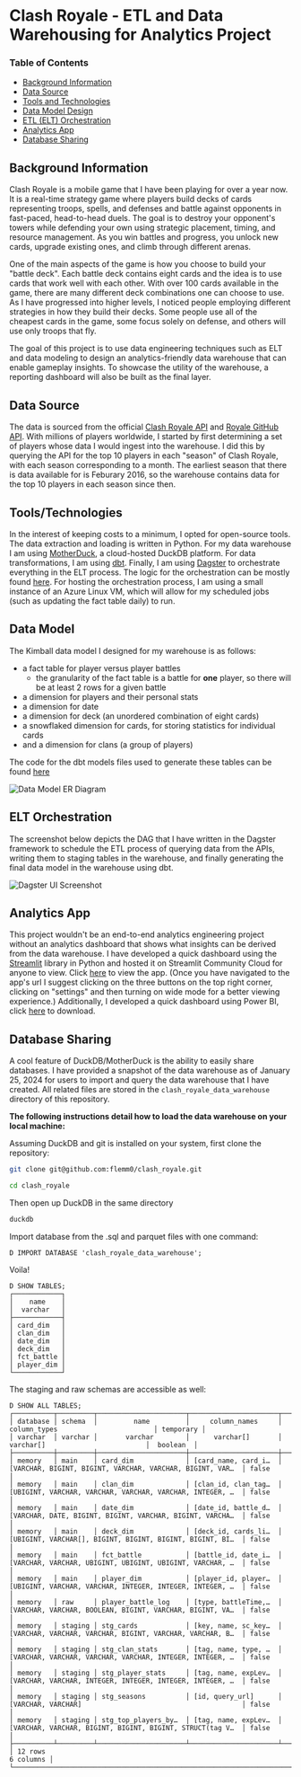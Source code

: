 # Clash Royale - ETL and Data Warehousing for Analytics Project

### Table of Contents
* [Background Information](https://github.com/flemm0/clash_royale#background-information)
* [Data Source](https://github.com/flemm0/clash_royale#data-source)
* [Tools and Technologies](https://github.com/flemm0/clash_royale#data-source)
* [Data Model Design](https://github.com/flemm0/clash_royale#data-model)
* [ETL (ELT) Orchestration](https://github.com/flemm0/clash_royale#elt-orchestration)
* [Analytics App](https://github.com/flemm0/clash_royale#analytics-app)
* [Database Sharing](https://github.com/flemm0/clash_royale#database-sharing)

## Background Information

Clash Royale is a mobile game that I have been playing for over a year now. It is a real-time strategy game where players build decks of cards representing troops, spells, and defenses and battle against opponents in fast-paced, head-to-head duels. The goal is to destroy your opponent's towers while defending your own using strategic placement, timing, and resource management. As you win battles and progress, you unlock new cards, upgrade existing ones, and climb through different arenas.

One of the main aspects of the game is how you choose to build your "battle deck". Each battle deck contains eight cards and the idea is to use cards that work well with each other. With over 100 cards available in the game, there are many different deck combinations one can choose to use. As I have progressed into higher levels, I noticed people employing different strategies in how they build their decks. Some people use all of the cheapest cards in the game, some focus solely on defense, and others will use only troops that fly.

The goal of this project is to use data engineering techniques such as ELT and data modeling to design an analytics-friendly data warehouse that can enable gameplay insights. To showcase the utility of the warehouse, a reporting dashboard will also be built as the final layer.

## Data Source

The data is sourced from the official [Clash Royale API](https://developer.clashroyale.com/#/) and [Royale GitHub API](https://royaleapi.github.io/cr-api-data/). With millions of players worldwide, I started by first determining a set of players whose data I would ingest into the warehouse. I did this by querying the API for the top 10 players in each "season" of Clash Royale, with each season corresponding to a month. The earliest season that there is data available for is Feburary 2016, so the warehouse contains data for the top 10 players in each season since then.

## Tools/Technologies

In the interest of keeping costs to a minimum, I opted for open-source tools. The data extraction and loading is written in Python. For my data warehouse I am using [MotherDuck](https://motherduck.com/), a cloud-hosted DuckDB platform. For data transformations, I am using [dbt](https://www.getdbt.com/). Finally, I am using [Dagster](https://dagster.io/) to orchestrate everything in the ELT process. The logic for the orchestration can be mostly found [here](https://github.com/flemm0/clash_royale/tree/main/dagster/clash_royale_etl_project). For hosting the orchestration process, I am using a small instance of an Azure Linux VM, which will allow for my scheduled jobs (such as updating the fact table daily) to run.

## Data Model

The Kimball data model I designed for my warehouse is as follows: 
- a fact table for player versus player battles
    - the granularity of the fact table is a battle for **one** player, so there will be at least 2 rows for a given battle
- a dimension for players and their personal stats
- a dimension for date
- a dimension for deck (an unordered combination of eight cards)
- a snowflaked dimension for cards, for storing statistics for individual cards
- and a dimension for clans (a group of players)

The code for the dbt models files used to generate these tables can be found [here](https://github.com/flemm0/clash_royale/tree/main/dbt/clash_royale/models/warehouse)

![Data Model ER Diagram](images/clash_royale_data_model.png)

## ELT Orchestration

The screenshot below depicts the DAG that I have written in the Dagster framework to schedule the ETL process of querying data from the APIs, writing them to staging tables in the warehouse, and finally generating the final data model in the warehouse using dbt.

![Dagster UI Screenshot](images/dagster_ui_screenshot.png)

## Analytics App

This project wouldn't be an end-to-end analytics engineering project without an analytics dashboard that shows what insights can be derived from the data warehouse. I have developed a quick dashboard using the [Streamlit](https://streamlit.io/) library in Python and hosted it on Streamlit Community Cloud for anyone to view. Click [here](https://clashroyale.streamlit.app/) to view the app. (Once you have navigated to the app's url I suggest clicking on the three buttons on the top right corner, clicking on "settings" and then turning on wide mode for a better viewing experience.) Additionally, I developed a quick dashboard using Power BI, click [here](https://github.com/flemm0/clash_royale/blob/main/clash_royale_dashboard.pbix) to download.

## Database Sharing

A cool feature of DuckDB/MotherDuck is the ability to easily share databases. I have provided a snapshot of the data warehouse as of January 25, 2024 for users to import and query the data warehouse that I have created. All related files are stored in the `clash_royale_data_warehouse` directory of this repository.

**The following instructions detail how to load the data warehouse on your local machine:**

Assuming DuckDB and git is installed on your system, first clone the repository:
```bash
git clone git@github.com:flemm0/clash_royale.git

cd clash_royale
```
Then open up DuckDB in the same directory
```bash
duckdb
```
Import database from the .sql and parquet files with one command:
```
D IMPORT DATABASE 'clash_royale_data_warehouse';
```
Voila!
```
D SHOW TABLES;
┌────────────┐
│    name    │
│  varchar   │
├────────────┤
│ card_dim   │
│ clan_dim   │
│ date_dim   │
│ deck_dim   │
│ fct_battle │
│ player_dim │
└────────────┘
```
The staging and raw schemas are accessible as well:
```
D SHOW ALL TABLES;
┌──────────┬─────────┬──────────────────────┬──────────────────────┬───────────────────────────────────────────────────────────┬───────────┐
│ database │ schema  │         name         │     column_names     │                       column_types                        │ temporary │
│ varchar  │ varchar │       varchar        │      varchar[]       │                         varchar[]                         │  boolean  │
├──────────┼─────────┼──────────────────────┼──────────────────────┼───────────────────────────────────────────────────────────┼───────────┤
│ memory   │ main    │ card_dim             │ [card_name, card_i…  │ [VARCHAR, BIGINT, BIGINT, VARCHAR, VARCHAR, BIGINT, VAR…  │ false     │
│ memory   │ main    │ clan_dim             │ [clan_id, clan_tag…  │ [UBIGINT, VARCHAR, VARCHAR, VARCHAR, VARCHAR, INTEGER, …  │ false     │
│ memory   │ main    │ date_dim             │ [date_id, battle_d…  │ [VARCHAR, DATE, BIGINT, BIGINT, VARCHAR, BIGINT, VARCHA…  │ false     │
│ memory   │ main    │ deck_dim             │ [deck_id, cards_li…  │ [UBIGINT, VARCHAR[], BIGINT, BIGINT, BIGINT, BIGINT, BI…  │ false     │
│ memory   │ main    │ fct_battle           │ [battle_id, date_i…  │ [VARCHAR, VARCHAR, UBIGINT, UBIGINT, UBIGINT, VARCHAR, …  │ false     │
│ memory   │ main    │ player_dim           │ [player_id, player…  │ [UBIGINT, VARCHAR, VARCHAR, INTEGER, INTEGER, INTEGER, …  │ false     │
│ memory   │ raw     │ player_battle_log    │ [type, battleTime,…  │ [VARCHAR, VARCHAR, BOOLEAN, BIGINT, VARCHAR, BIGINT, VA…  │ false     │
│ memory   │ staging │ stg_cards            │ [key, name, sc_key…  │ [VARCHAR, VARCHAR, VARCHAR, BIGINT, VARCHAR, VARCHAR, B…  │ false     │
│ memory   │ staging │ stg_clan_stats       │ [tag, name, type, …  │ [VARCHAR, VARCHAR, VARCHAR, VARCHAR, INTEGER, INTEGER, …  │ false     │
│ memory   │ staging │ stg_player_stats     │ [tag, name, expLev…  │ [VARCHAR, VARCHAR, INTEGER, INTEGER, INTEGER, INTEGER, …  │ false     │
│ memory   │ staging │ stg_seasons          │ [id, query_url]      │ [VARCHAR, VARCHAR]                                        │ false     │
│ memory   │ staging │ stg_top_players_by…  │ [tag, name, expLev…  │ [VARCHAR, VARCHAR, BIGINT, BIGINT, BIGINT, STRUCT(tag V…  │ false     │
├──────────┴─────────┴──────────────────────┴──────────────────────┴───────────────────────────────────────────────────────────┴───────────┤
│ 12 rows                                                                                                                        6 columns │
└──────────────────────────────────────────────────────────────────────────────────────────────────────────────────────────────────────────┘
```
